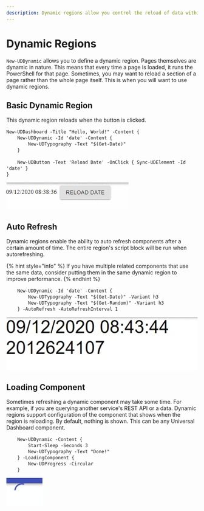 ```yaml
---
description: Dynamic regions allow you control the reload of data within the region.
---
```


# Dynamic Regions

`New-UDDynamic` allows you to define a dynamic region. Pages themselves are dynamic in nature. This means that every time a page is loaded, it runs the PowerShell for that page. Sometimes, you may want to reload a section of a page rather than the whole page itself. This is when you will want to use dynamic regions. 

## Basic Dynamic Region

This dynamic region reloads when the button is clicked. 

```text
New-UDDashboard -Title "Hello, World!" -Content {
    New-UDDynamic -Id 'date' -Content {
        New-UDTypography -Text "$(Get-Date)"
    }

    New-UDButton -Text 'Reload Date' -OnClick { Sync-UDElement -Id 'date' }
}
```

![Reload on button click](../../.gitbook/assets/nzjtyyol54.gif)

## Auto Refresh

Dynamic regions enable the ability to auto refresh components after a certain amount of time. The entire region's script block will be run when autorefreshing. 

{% hint style="info" %}
If you have multiple related components that use the same data, consider putting them in the same dynamic region to improve performance. 
{% endhint %}

```text
    New-UDDynamic -Id 'date' -Content {
        New-UDTypography -Text "$(Get-Date)" -Variant h3
        New-UDTypography -Text "$(Get-Random)" -Variant h3
    } -AutoRefresh -AutoRefreshInterval 1
```

![Auto refresh dynamic region](../../.gitbook/assets/jfrntplfw0.gif)

## Loading Component

Sometimes refreshing a dynamic component may take some time. For example, if you are querying another service's REST API or a data. Dynamic regions support configuration of the component that shows when the region is reloading. By default, nothing is shown. This can be any Universal Dashboard component. 

```text
    New-UDDynamic -Content {
        Start-Sleep -Seconds 3
        New-UDTypography -Text "Done!"
    } -LoadingComponent {
        New-UDProgress -Circular
    }
```

![Loading component for dynamic region](../../.gitbook/assets/vwly75oka9.gif)

